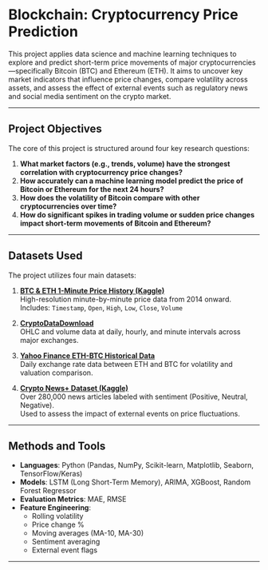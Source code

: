 # Blockchain: Cryptocurrency Price Prediction 

This project applies data science and machine learning techniques to explore and predict short-term price movements of major cryptocurrencies—specifically Bitcoin (BTC) and Ethereum (ETH). It aims to uncover key market indicators that influence price changes, compare volatility across assets, and assess the effect of external events such as regulatory news and social media sentiment on the crypto market.

---

## Project Objectives

The core of this project is structured around four key research questions:

1. **What market factors (e.g., trends, volume) have the strongest correlation with cryptocurrency price changes?**
2. **How accurately can a machine learning model predict the price of Bitcoin or Ethereum for the next 24 hours?**
3. **How does the volatility of Bitcoin compare with other cryptocurrencies over time?**
4. **How do significant spikes in trading volume or sudden price changes impact short-term movements of Bitcoin and Ethereum?**

---

## Datasets Used

The project utilizes four main datasets:

1. **[BTC & ETH 1-Minute Price History (Kaggle)](https://www.kaggle.com/datasets/patrickgendotti/btc-and-eth-1min-price-history)**  
   High-resolution minute-by-minute price data from 2014 onward.  
   Includes: `Timestamp`, `Open`, `High`, `Low`, `Close`, `Volume`

2. **[CryptoDataDownload](https://www.cryptodatadownload.com/)**  
   OHLC and volume data at daily, hourly, and minute intervals across major exchanges.

3. **[Yahoo Finance ETH-BTC Historical Data](https://finance.yahoo.com/quote/ETH-BTC/history/)**  
   Daily exchange rate data between ETH and BTC for volatility and valuation comparison.

4. **[Crypto News+ Dataset (Kaggle)](https://www.kaggle.com/datasets/oliviervha/crypto-news)**  
   Over 280,000 news articles labeled with sentiment (Positive, Neutral, Negative).  
   Used to assess the impact of external events on price fluctuations.

---

## Methods and Tools

- **Languages**: Python (Pandas, NumPy, Scikit-learn, Matplotlib, Seaborn, TensorFlow/Keras)
- **Models**: LSTM (Long Short-Term Memory), ARIMA, XGBoost, Random Forest Regressor
- **Evaluation Metrics**: MAE, RMSE
- **Feature Engineering**:
  - Rolling volatility
  - Price change %
  - Moving averages (MA-10, MA-30)
  - Sentiment averaging
  - External event flags

---


